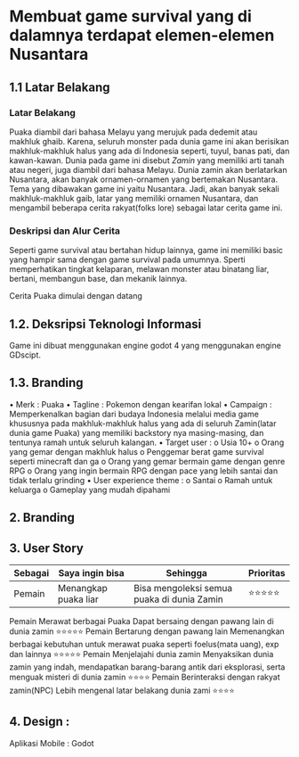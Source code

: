 # Membuat game survival yang di dalamnya terdapat elemen-elemen Nusantara

## 1.1 Latar Belakang

### Latar Belakang

Puaka diambil dari bahasa Melayu yang merujuk pada dedemit atau makhluk ghaib. Karena, seluruh monster pada dunia game ini akan berisikan makhluk-makhluk halus yang ada di Indonesia seperti, tuyul, banas pati, dan kawan-kawan. Dunia pada game ini disebut _Zamin_ yang memiliki arti tanah atau negeri, juga diambil dari bahasa Melayu. Dunia zamin akan berlatarkan Nusantara, akan banyak ornamen-ornamen yang bertemakan Nusantara.
Tema yang dibawakan game ini yaitu Nusantara. Jadi, akan banyak sekali makhluk-makhluk gaib, latar yang memiliki ornamen Nusantara, dan mengambil beberapa cerita rakyat(folks lore) sebagai latar cerita game ini.

### Deskripsi dan Alur Cerita

Seperti game survival atau bertahan hidup lainnya, game ini memiliki basic yang hampir sama dengan game survival pada umumnya. Sperti memperhatikan tingkat kelaparan, melawan monster atau binatang liar, bertani, membangun base, dan mekanik lainnya. 

Cerita Puaka dimulai dengan datang 
## 1.2. Deksripsi Teknologi Informasi

Game ini dibuat menggunakan engine godot 4 yang menggunakan engine GDscipt.

## 1.3. Branding

•	Merk		: Puaka
•	Tagline		: Pokemon dengan kearifan lokal
•	Campaign 	: Memperkenalkan bagian dari budaya Indonesia melalui media game khususnya pada makhluk-makhluk halus yang ada di seluruh Zamin(latar dunia game Puaka) yang memiliki backstory nya masing-masing, dan tentunya ramah untuk seluruh kalangan.
•	Target user :
  o	Usia 10+
  o	Orang yang gemar dengan makhluk halus
  o	Penggemar berat game survival seperti minecraft dan ga
  o	Orang yang gemar bermain game dengan genre RPG
  o	Orang yang ingin bermain RPG dengan pace yang lebih santai dan tidak terlalu grinding
•	User experience theme :
  o	Santai
  o	Ramah untuk keluarga
  o	Gameplay yang mudah dipahami


## 2. Branding 

## 3. User Story
Sebagai	| Saya ingin bisa |	Sehingga	| Prioritas
---|---|---|---
Pemain	| Menangkap puaka liar	| Bisa mengoleksi semua puaka di dunia Zamin	| ⭐⭐⭐⭐⭐
Pemain	Merawat berbagai Puaka	Dapat bersaing dengan pawang lain di dunia zamin	⭐⭐⭐⭐⭐
Pemain	Bertarung dengan pawang lain	Memenangkan berbagai kebutuhan untuk merawat puaka seperti foelus(mata uang), exp dan lainnya	⭐⭐⭐⭐⭐
Pemain	Menjelajahi dunia zamin	Menyaksikan dunia zamin yang indah, mendapatkan barang-barang antik dari eksplorasi, serta menguak misteri di dunia zamin	⭐⭐⭐⭐
Pemain	Berinteraksi dengan rakyat zamin(NPC)	Lebih mengenal latar belakang dunia zami	⭐⭐⭐⭐


## 4. Design	:
Aplikasi Mobile : Godot
